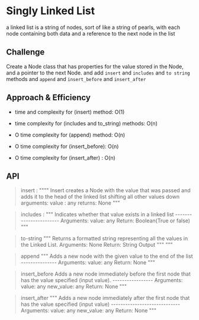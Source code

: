 # Singly Linked List
<!-- Short summary or background information -->
 a linked list is a string of nodes, sort of like a string of pearls, with each node containing both data and a reference to the next node in the list
## Challenge
<!-- Description of the challenge -->
Create a Node class that has properties for the value stored in the Node, and a pointer to the next Node. and add `insert` and `includes` and  `to string` methods and `append` and `insert_before` and `insert_after`
## Approach & Efficiency
<!-- What approach did you take? Why? What is the Big O space/time for this approach? -->
* time and complexity for (insert) method: O(1)

* time complexity for (includes and to_string) methods: O(n)

* O time complexity for (append) method: O(n)

* O time complexity for (insert_before): O(n)

* O time complexity for (insert_after) : O(n)


## API
<!-- Description of each method publicly available to your Linked List -->
>insert :
""""
    Insert creates a Node with the value that was passed and adds
    it to the head of the linked list shifting all other values down
    arguments:
    value : any
    returns: None
"""

>includes :
"""
         Indicates whether that value exists  in a linked list
         -----------------------
        Arguments:
        value: any
        Return: Boolean(True or false)
"""

>to-string
"""
        Returns a formatted string representing all the values in the Linked List.
        Arguments:
        None
        Return: String Output
        """
"""

>append
"""
        Adds a new node with the given value to the end of the list
        ---------------
        Arguments:
        value: any
        Return: None
 """

>insert_before
         Adds a new node  immediately before the first node that has the value specified (input value).
        -----------------
        Arguments:
        value: any
        new_value: any
        Return: None
        """



>insert_after
        """
        Adds a new node  immediately after the first node that has the value specified (input value)
        -----------------------------
        Arguments:
        value: any
        new_value: any
        Return: None
        """



